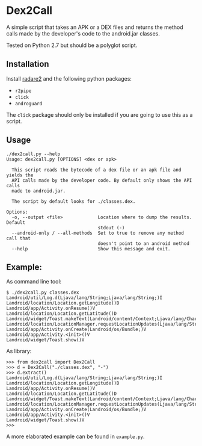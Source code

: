 # Dex2Call

A simple script that takes an APK or a DEX files and returns the method calls made by the developer's code to the android.jar classes.

Tested on Python 2.7 but should be a polyglot script.

## Installation

Install [radare2](https://github.com/radare/radare2) and the following python packages:

- `r2pipe`
- `click`
- `androguard`

The `click` package should only be installed if you are going to use this as a script.

## Usage

    ./dex2call.py --help
    Usage: dex2call.py [OPTIONS] <dex or apk>
    
      This script reads the bytecode of a dex file or an apk file and yields the
      API calls made by the developer code. By default only shows the API calls
      made to android.jar.
    
      The script by default looks for ./classes.dex.
    
    Options:
      -o, --output <file>             Location where to dump the results. Default
                                      stdout (-)
      --android-only / --all-methods  Set to true to remove any method call that
                                      doesn't point to an android method
      --help                          Show this message and exit.

## Example:

As command line tool:

    $ ./dex2call.py classes.dex
	Landroid/util/Log.d(Ljava/lang/String;Ljava/lang/String;)I
    Landroid/location/Location.getLongitude()D
    Landroid/app/Activity.onResume()V
    Landroid/location/Location.getLatitude()D
    Landroid/widget/Toast.makeText(Landroid/content/Context;Ljava/lang/CharSequence;I)Landroid/widget/Toast;
    Landroid/location/LocationManager.requestLocationUpdates(Ljava/lang/String;JFLandroid/location/LocationListener;)V
    Landroid/app/Activity.onCreate(Landroid/os/Bundle;)V
    Landroid/app/Activity.<init>()V
    Landroid/widget/Toast.show()V

As library:

	>>> from dex2call import Dex2Call
	>>> d = Dex2Call("./classes.dex", "-")
	>>> d.extract()
	Landroid/util/Log.d(Ljava/lang/String;Ljava/lang/String;)I
	Landroid/location/Location.getLongitude()D
	Landroid/app/Activity.onResume()V
	Landroid/location/Location.getLatitude()D
	Landroid/widget/Toast.makeText(Landroid/content/Context;Ljava/lang/CharSequence;I)Landroid/widget/Toast;
	Landroid/location/LocationManager.requestLocationUpdates(Ljava/lang/String;JFLandroid/location/LocationListener;)V
	Landroid/app/Activity.onCreate(Landroid/os/Bundle;)V
	Landroid/app/Activity.<init>()V
	Landroid/widget/Toast.show()V
	>>>

A more elaborated example can be found in `example.py`.
